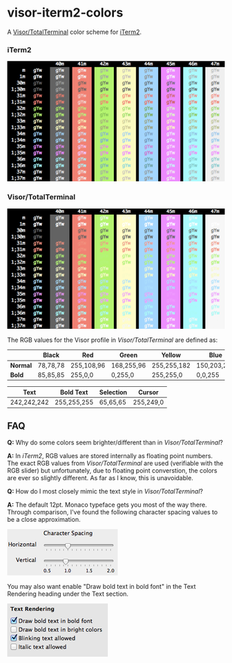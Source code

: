 # visor-iterm2-colors

A [Visor/TotalTerminal](http://totalterminal.binaryage.com/) color scheme for [iTerm2](http://www.iterm2.com/).

### iTerm2
![iTerm2](/docs/images/iterm2-colors.png "iTerm2")

### Visor/TotalTerminal
![Visor/TotalTerminal](/docs/images/visor-colors.png "Visor/TotalTerminal")

The RGB values for the Visor profile in *Visor/TotalTerminal* are defined as:

|            | Black    | Red        | Green      | Yellow      | Blue        | Magenta     | Cyan        | White       |
| ---        | ---      | ---        | ---        | ---         | ---         | ---         | ---         | ---         |
| **Normal** | 78,78,78 | 255,108,96 | 168,255,96 | 255,255,182 | 150,203,254 | 255,115,253 | 156,255,255 | 238,238,238 |
| **Bold**   | 85,85,85 | 255,0,0    | 0,255,0    | 255,255,0   | 0,0,255     | 255,0,255   | 0,255,255   | 255,255,255 |

| Text        | Bold Text   | Selection | Cursor    |
| ---         | ---         | ---       | ---       |
| 242,242,242 | 255,255,255 | 65,65,65  | 255,249,0 |

## FAQ
**Q:** Why do some colors seem brighter/different than in *Visor/TotalTerminal*?

**A:** In *iTerm2*, RGB values are stored internally as floating point numbers.
The exact RGB values from *Visor/TotalTerminal* are used (verifiable with the
RGB slider) but unfortunately, due to floating point converstion, the colors
are ever so slightly different. As far as I know, this is unavoidable.

**Q:** How do I most closely mimic the text style in *Visor/TotalTerminal*?

**A:** The default 12pt. Monaco typeface gets you most of the way there.
Through comparison, I've found the following character spacing values to be a
close approximation.

![iTerm2 Character Spacing](/docs/images/iterm2-char-spacing.png "iTerm2 Character Spacing")

You may also want enable "Draw bold text in bold font" in the Text Rendering
heading under the Text section.

![iTerm2 Text Rendering](/docs/images/iterm2-text-rendering.png "iTerm2 Text Rendering")
